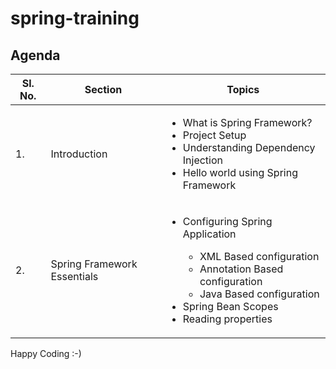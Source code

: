 # spring-training


## Agenda
<table>
  <thead>
    <tr>
      <th><strong>Sl. No.</strong></th>
      <th><strong>Section</strong></th>
      <th><strong>Topics</strong></th>
    </tr>
  </thead>
  <tbody>
    <tr>
      <td>1.</td>
      <td>Introduction</td>
      <td>
        <ul>
          <li>What is Spring Framework?</li>
          <li>Project Setup</li>
          <li>Understanding Dependency Injection</li>
          <li>Hello world using Spring Framework</li>
        </ul>
      </td>
    </tr>
    <tr>
      <td>2.</td>
      <td>Spring Framework Essentials</td>
      <td>
        <ul>
          <li>
            <div>
              Configuring Spring Application
              <ul>
                <li>XML Based configuration</li>
                <li>Annotation Based configuration</li>
                <li>Java Based configuration</li>
              </ul>
            </div>
          </li>
          <li>Spring Bean Scopes</li>
          <li>Reading properties</li>
        </ul>
      </td>
    </tr>
  </tbody>
</table>


Happy Coding :-)

